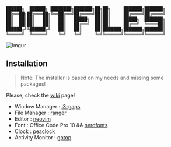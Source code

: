 ```
██████╗  ██████╗ ████████╗███████╗██╗██╗     ███████╗███████╗
██╔══██╗██╔═══██╗╚══██╔══╝██╔════╝██║██║     ██╔════╝██╔════╝
██║  ██║██║   ██║   ██║   █████╗  ██║██║     █████╗  ███████╗
██║  ██║██║   ██║   ██║   ██╔══╝  ██║██║     ██╔══╝  ╚════██║
██████╔╝╚██████╔╝   ██║   ██║     ██║███████╗███████╗███████║
╚═════╝  ╚═════╝    ╚═╝   ╚═╝     ╚═╝╚══════╝╚══════╝╚══════╝
```
![Imgur](https://i.imgur.com/NhdQlTN.png)

## Installation

> Note: The installer is based on my needs and missing some packages!

Please, check the [wiki](https://github.com/t0thkr1s/dotfiles/wiki/Installation) page!

- Window Manager : [i3-gaps](https://github.com/Airblader/i3)
- File Manager : [ranger](https://github.com/ranger/ranger)
- Editor : [neovim](https://neovim.io/)
- Font : Office Code Pro 10 && [nerdfonts](https://github.com/ryanoasis/nerd-fonts)
- Clock : [peaclock](https://github.com/octobanana/peaclock)
- Activity Monitor : [gotop](https://github.com/cjbassi/gotop)

